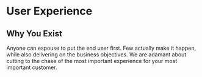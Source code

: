 # User Experience
## Why You Exist 

Anyone can espouse to put the end user first. Few
actually make it happen, while also delivering on the business
objectives. We are adamant about cutting to the chase of the most
important experience for your most important customer. 
